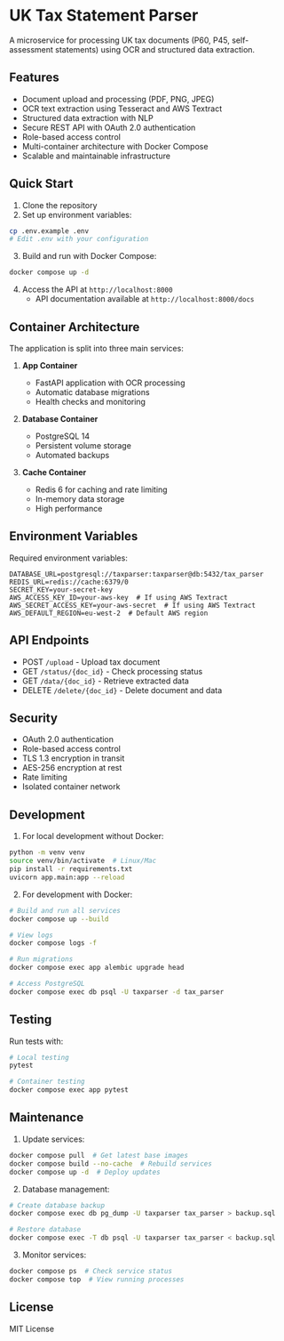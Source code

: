 # UK Tax Statement Parser

A microservice for processing UK tax documents (P60, P45, self-assessment statements) using OCR and structured data extraction.

## Features

- Document upload and processing (PDF, PNG, JPEG)
- OCR text extraction using Tesseract and AWS Textract
- Structured data extraction with NLP
- Secure REST API with OAuth 2.0 authentication
- Role-based access control
- Multi-container architecture with Docker Compose
- Scalable and maintainable infrastructure

## Quick Start

1. Clone the repository
2. Set up environment variables:
```bash
cp .env.example .env
# Edit .env with your configuration
```

3. Build and run with Docker Compose:
```bash
docker compose up -d
```

4. Access the API at `http://localhost:8000`
   - API documentation available at `http://localhost:8000/docs`

## Container Architecture

The application is split into three main services:

1. **App Container**
   - FastAPI application with OCR processing
   - Automatic database migrations
   - Health checks and monitoring

2. **Database Container**
   - PostgreSQL 14
   - Persistent volume storage
   - Automated backups

3. **Cache Container**
   - Redis 6 for caching and rate limiting
   - In-memory data storage
   - High performance

## Environment Variables

Required environment variables:
```
DATABASE_URL=postgresql://taxparser:taxparser@db:5432/tax_parser
REDIS_URL=redis://cache:6379/0
SECRET_KEY=your-secret-key
AWS_ACCESS_KEY_ID=your-aws-key  # If using AWS Textract
AWS_SECRET_ACCESS_KEY=your-aws-secret  # If using AWS Textract
AWS_DEFAULT_REGION=eu-west-2  # Default AWS region
```

## API Endpoints

- POST `/upload` - Upload tax document
- GET `/status/{doc_id}` - Check processing status
- GET `/data/{doc_id}` - Retrieve extracted data
- DELETE `/delete/{doc_id}` - Delete document and data

## Security

- OAuth 2.0 authentication
- Role-based access control
- TLS 1.3 encryption in transit
- AES-256 encryption at rest
- Rate limiting
- Isolated container network

## Development

1. For local development without Docker:
```bash
python -m venv venv
source venv/bin/activate  # Linux/Mac
pip install -r requirements.txt
uvicorn app.main:app --reload
```

2. For development with Docker:
```bash
# Build and run all services
docker compose up --build

# View logs
docker compose logs -f

# Run migrations
docker compose exec app alembic upgrade head

# Access PostgreSQL
docker compose exec db psql -U taxparser -d tax_parser
```

## Testing

Run tests with:
```bash
# Local testing
pytest

# Container testing
docker compose exec app pytest
```

## Maintenance

1. Update services:
```bash
docker compose pull  # Get latest base images
docker compose build --no-cache  # Rebuild services
docker compose up -d  # Deploy updates
```

2. Database management:
```bash
# Create database backup
docker compose exec db pg_dump -U taxparser tax_parser > backup.sql

# Restore database
docker compose exec -T db psql -U taxparser tax_parser < backup.sql
```

3. Monitor services:
```bash
docker compose ps  # Check service status
docker compose top  # View running processes
```

## License

MIT License
